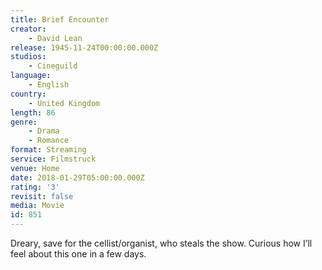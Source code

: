 ```yaml
---
title: Brief Encounter
creator:
    - David Lean
release: 1945-11-24T00:00:00.000Z
studios:
    - Cineguild
language:
    - English
country:
    - United Kingdom
length: 86
genre:
    - Drama
    - Romance
format: Streaming
service: Filmstruck
venue: Home
date: 2018-01-29T05:00:00.000Z
rating: '3'
revisit: false
media: Movie
id: 851
---
```


Dreary, save for the cellist/organist, who steals the show. Curious how I’ll feel about this one in a few days.
